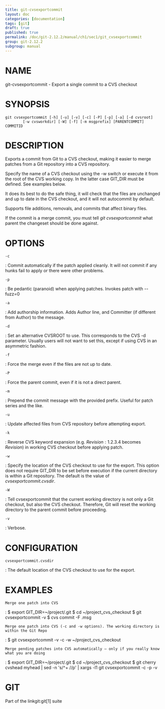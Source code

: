 ```yaml
---
title: git-cvsexportcommit
layout: doc
categories: [documentation]
tags: [git]
draft: true
published: true
permalink: /doc/git-2.12.2/manual/ch1/sec1/git_cvsexportcommit
group: git-2.12.2
subgroup: manual
---
```


NAME
====

git-cvsexportcommit - Export a single commit to a CVS checkout

SYNOPSIS
========

    git cvsexportcommit [-h] [-u] [-v] [-c] [-P] [-p] [-a] [-d cvsroot]
            [-w cvsworkdir] [-W] [-f] [-m msgprefix] [PARENTCOMMIT] COMMITID

DESCRIPTION
===========

Exports a commit from Git to a CVS checkout, making it easier to merge patches from a Git repository into a CVS repository.

Specify the name of a CVS checkout using the -w switch or execute it from the root of the CVS working copy. In the latter case GIT\_DIR must be defined. See examples below.

It does its best to do the safe thing, it will check that the files are unchanged and up to date in the CVS checkout, and it will not autocommit by default.

Supports file additions, removals, and commits that affect binary files.

If the commit is a merge commit, you must tell *git cvsexportcommit* what parent the changeset should be done against.

OPTIONS
=======

`-c`

:   Commit automatically if the patch applied cleanly. It will not commit if any hunks fail to apply or there were other problems.

`-p`

:   Be pedantic (paranoid) when applying patches. Invokes patch with --fuzz=0

`-a`

:   Add authorship information. Adds Author line, and Committer (if different from Author) to the message.

`-d`

:   Set an alternative CVSROOT to use. This corresponds to the CVS -d parameter. Usually users will not want to set this, except if using CVS in an asymmetric fashion.

`-f`

:   Force the merge even if the files are not up to date.

`-P`

:   Force the parent commit, even if it is not a direct parent.

`-m`

:   Prepend the commit message with the provided prefix. Useful for patch series and the like.

`-u`

:   Update affected files from CVS repository before attempting export.

`-k`

:   Reverse CVS keyword expansion (e.g. $Revision: 1.2.3.4$ becomes $Revision$) in working CVS checkout before applying patch.

`-w`

:   Specify the location of the CVS checkout to use for the export. This option does not require GIT\_DIR to be set before execution if the current directory is within a Git repository. The default is the value of *cvsexportcommit.cvsdir*.

`-W`

:   Tell cvsexportcommit that the current working directory is not only a Git checkout, but also the CVS checkout. Therefore, Git will reset the working directory to the parent commit before proceeding.

`-v`

:   Verbose.

CONFIGURATION
=============

`cvsexportcommit.cvsdir`

:   The default location of the CVS checkout to use for the export.

EXAMPLES
========

`Merge one patch into CVS`

:   $ export GIT_DIR=~/project/.git
        $ cd ~/project_cvs_checkout
        $ git cvsexportcommit -v <commit-sha1>
        $ cvs commit -F .msg <files>

`Merge one patch into CVS (-c and -w options). The working directory is within the Git Repo`

:           $ git cvsexportcommit -v -c -w ~/project_cvs_checkout <commit-sha1>

`Merge pending patches into CVS automatically — only if you really know what you are doing`

:   $ export GIT_DIR=~/project/.git
        $ cd ~/project_cvs_checkout
        $ git cherry cvshead myhead | sed -n 's/^+ //p' | xargs -l1 git cvsexportcommit -c -p -v

GIT
===

Part of the linkgit:git\[1\] suite
